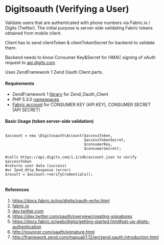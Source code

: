 Digitsoauth (Verifying a User)
=====

Validate users that are authenticated with phone numbers via Fabric.io / Digits (Twitter).
The initial purpose is server-side validating Fabric tokens obtained from mobile client.

Client has to send clientToken & clientTokenSecret for backend to validate them.

Backend needs to know Consumer Key&Secret for HMAC signing of oAuth request to [api.digits.com](https://api.digits.com/1.1/sdk/account.json)

Uses ZendFramework 1 Zend Oauth Client parts.

#### Requirements

* ZendFramework 1 [library](https://github.com/zendframework/zf1) for Zend_Oauth_Client 
* PHP 5.3.0 [namespaces](http://php.net/manual/en/language.namespaces.rationale.php)
* [Fabric account](http://fabric.io) for CONSUMER KEY (API KEY), CONSUMER SECRET (API SECRET)

#### Basic Usage (token server-side validation)

```

$account = new \Digitsoauth\Account($accessToken,
                                    $accessTokenSecret,
                                    $consumerKey,
                                    $consumerSecret);

#calls https://api.digits.com/1.1/sdk/account.json to verify $accessToken
#returns user data (success)
#or Zend_Http_Response (error)
$result = $account->verifyCredentials();


```

#### References

1. https://docs.fabric.io/ios/digits/oauth-echo.html
2. [fabric.io](https://docs.fabric.io)
3. [dev.twitter.com](https://dev.twitter.com/oauth/overview/authorizing-requests)
4. https://dev.twitter.com/oauth/overview/creating-signatures
5. https://docs.fabric.io/web/digits/getting-started.html#set-up-digits-authentication
6. http://nouncer.com/oauth/signature.html
7. http://framework.zend.com/manual/1.12/en/zend.oauth.introduction.html
